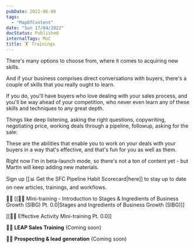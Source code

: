 ```yaml
---
pubDate: 2022-06-06
tags:
  - "MapOfContent"
date: "Sun 17/04/2022"
docStatus: Published
internalTags: MoC
title: 🏋️ Trainings
---
```


There's many options to choose from, where it comes to acquiring new skills.

And if your business comprises direct conversations with buyers, there's a couple of skills that you really ought to learn.

If you do, you'll have buyers who love dealing with your sales process, and you'll be way ahead of your competition, who never even learn any of these skills and techniques to any great depth.

Things like deep listening, asking the right questions, copywriting, negotiating price, working deals through a pipeline, followup, asking for the sale:

These are the abilities that enable you to work on your deals with your buyers in a way that's effective, and that's fun for you as well as them.

Right now I'm in beta-launch mode, so there's not a ton of content yet - but Martin will keep adding new materials.

Sign up [[📊 Get the SFC Pipeline Habit Scorecard|here]] to stay up to date on new articles, trainings, and workflows.

👨‍🎓 [[👨‍🎓 Mini-training - Introduction to Stages & Ingredients of Business Growth (SIBG) Pt. 0.0|Stages and Ingredients of Business Growth (SIBG)]]

[[🧑‍🎓 Effective Activity Mini-training Pt. 0.0]]

👨‍🎓 **LEAP Sales Training** (Coming soon)

🧑‍🎓 **Prospecting & lead generation** (Coming soon)
